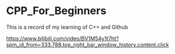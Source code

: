 # CPP_For_Beginners
This is a record of my learning of C++ and Github


https://www.bilibili.com/video/BV1M54y1t7ht?spm_id_from=333.788.top_right_bar_window_history.content.click

